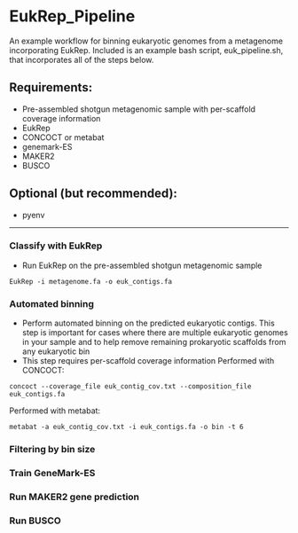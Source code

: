 # EukRep_Pipeline

An example workflow for binning eukaryotic genomes from a metagenome incorporating EukRep. 
Included is an example bash script, euk_pipeline.sh, that incorporates all of the steps below.

## Requirements:
* Pre-assembled shotgun metagenomic sample with per-scaffold coverage information
* EukRep
* CONCOCT or metabat
* genemark-ES
* MAKER2
* BUSCO

## Optional (but recommended):
* pyenv

-----

### Classify with EukRep
* Run EukRep on the pre-assembled shotgun metagenomic sample
```
EukRep -i metagenome.fa -o euk_contigs.fa 
```

### Automated binning
* Perform automated binning on the predicted eukaryotic contigs. This step is important for cases where there are multiple eukaryotic genomes in your sample and to help remove remaining prokaryotic scaffolds from any eukaryotic bin
* This step requires per-scaffold coverage information
Performed with CONCOCT:
```
concoct --coverage_file euk_contig_cov.txt --composition_file euk_contigs.fa
```
Performed with metabat:
```
metabat -a euk_contig_cov.txt -i euk_contigs.fa -o bin -t 6
```

### Filtering by bin size

### Train GeneMark-ES

### Run MAKER2 gene prediction

### Run BUSCO 
